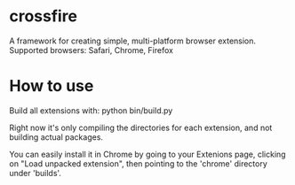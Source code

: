 crossfire
=========

A framework for creating simple, multi-platform browser extension.  Supported browsers: Safari, Chrome, Firefox

How to use
=========
Build all extensions with: python bin/build.py

Right now it's only compiling the directories for each extension, and not building actual packages.  

You can easily install it in Chrome by going to your Extenions page, clicking on "Load unpacked extension", then pointing to the 'chrome' directory under 'builds'.

